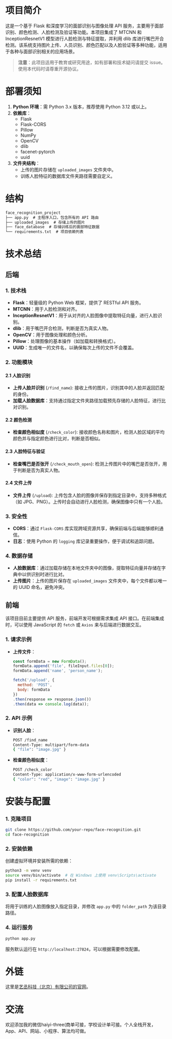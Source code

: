 # 项目简介

这是一个基于 Flask 和深度学习的面部识别与图像处理 API 服务，主要用于面部识别、颜色检测、人脸检测及验证等功能。本项目集成了 MTCNN 和 InceptionResnetV1 模型进行人脸检测与特征提取，并利用 dlib 库进行嘴巴开合检测。该系统支持图片上传、人员识别、颜色匹配以及人脸验证等多种功能，适用于各种与面部识别相关的应用场景。

> **注意**：此项目适用于教育或研究用途，如有部署和技术疑问请提交 issue。使用本代码时请尊重开源协议。

# 部署须知
1. **Python 环境**：需 Python 3.x 版本，推荐使用 Python 3.12 或以上。
2. **依赖库**：
   - Flask
   - Flask-CORS
   - Pillow
   - NumPy
   - OpenCV
   - dlib
   - facenet-pytorch
   - uuid
3. **文件夹结构**：
   - 上传的图片存储在 `uploaded_images` 文件夹中。
   - 训练人脸特征的数据库文件夹路径需要自定义。

# 结构
```markdown
face_recognition_project
├── app.py  # 主程序入口，包含所有的 API 路由
├── uploaded_images  # 存储上传的图片
├── face_database  # 存储训练后的面部特征数据
└── requirements.txt  # 项目依赖列表
```

# 技术总结

## 后端

### 1. 技术栈
- **Flask**：轻量级的 Python Web 框架，提供了 RESTful API 服务。
- **MTCNN**：用于人脸检测和对齐。
- **InceptionResnetV1**：用于从对齐的人脸图像中提取特征向量，进行人脸识别。
- **dlib**：用于嘴巴开合检测，判断是否为真实人物。
- **OpenCV**：用于图像处理和颜色分析。
- **Pillow**：处理图像的基本操作（如加载和转换格式）。
- **UUID**：生成唯一的文件名，以确保每次上传的文件不会覆盖。

### 2. 功能模块

#### 2.1 人脸识别
- **上传人脸并识别** (`/find_name`): 接收上传的图片，识别其中的人脸并返回匹配的身份。
- **加载人脸数据库**：支持通过指定文件夹路径加载预先存储的人脸特征，进行比对识别。

#### 2.2 颜色检测
- **检查颜色相似度** (`/check_color`): 接收颜色名称和图片，检测人脸区域的平均颜色并与指定颜色进行比对，判断是否相似。

#### 2.3 人脸特征与验证
- **检查嘴巴是否张开** (`/check_mouth_open`): 检测上传图片中的嘴巴是否张开，用于判断是否为真实人物。
  
#### 2.4 文件上传
- **文件上传** (`/upload`): 上传包含人脸的图像并保存到指定目录中，支持多种格式（如 JPG、PNG）。上传时会自动进行人脸检测，确保图像中只有一个人脸。

### 3. 安全性
- **CORS**：通过 `Flask-CORS` 库实现跨域资源共享，确保前端与后端能够顺利通信。
- **日志**：使用 Python 的 `logging` 库记录重要操作，便于调试和追踪问题。

### 4. 数据存储
- **人脸数据库**：通过加载存储在本地文件夹中的图像，提取特征向量并存储在字典中以供识别时进行比对。
- **上传图片**：上传的图片保存在 `uploaded_images` 文件夹中，每个文件都以唯一的 UUID 命名，避免冲突。

## 前端
该项目目前主要提供 API 服务，前端开发可根据需求集成 API 接口。在前端集成时，可以使用 JavaScript 的 `fetch` 或 `Axios` 来与后端进行数据交互。

### 1. 请求示例
- **上传文件**：
  ```js
  const formData = new FormData();
  formData.append('file', fileInput.files[0]);
  formData.append('name', 'person_name');

  fetch('/upload', {
    method: 'POST',
    body: formData
  })
  .then(response => response.json())
  .then(data => console.log(data));
  ```

### 2. API 示例

- **识别人脸**：
  ```bash
  POST /find_name
  Content-Type: multipart/form-data
  { "file": "image.jpg" }
  ```
- **检查颜色相似度**：
  ```bash
  POST /check_color
  Content-Type: application/x-www-form-urlencoded
  { "color": "red", "image": "image.jpg" }
  ```

# 安装与配置

### 1. 克隆项目
```bash
git clone https://github.com/your-repo/face-recognition.git
cd face-recognition
```

### 2. 安装依赖
创建虚拟环境并安装所需的依赖：
```bash
python3 -m venv venv
source venv/bin/activate  # 在 Windows 上使用 venv\Scripts\activate
pip install -r requirements.txt
```

### 3. 配置人脸数据库
将用于训练的人脸图像放入指定目录，并修改 `app.py` 中的 `folder_path` 为该目录路径。

### 4. 运行服务
```bash
python app.py
```

服务默认运行在 `http://localhost:27824`，可以根据需要修改配置。

# 外链

这里是[艺丞科技（北京）有限公司的官网](https://yicheng.bj.cn)。


# 交流

欢迎添加我的微信haiyi-three(商单可接，学校设计单可接。个人全栈开发，App、API、网站、小程序、算法均可做。
